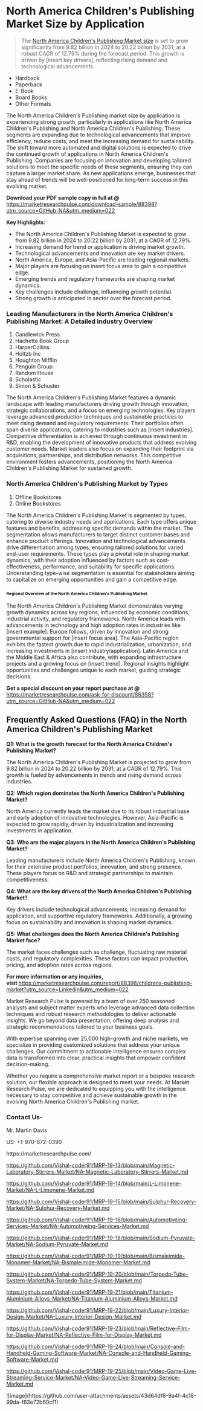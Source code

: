 <h1>North America Children's Publishing Market&nbsp;Size by Application</h1><blockquote><p>The <a href="https://marketresearchpulse.com/download-sample/88398?utm_source=GitHub-NA&amp;utm_medium=022">North America Children's Publishing Market size</a> is set to grow significantly from 9.82 billion in 2024 to 20.22 billion by 2031, at a robust CAGR of 12.79% during the forecast period. This growth is driven by [insert key drivers], reflecting rising demand and technological advancements.</p></blockquote><ul><li>Hardback <li> Paperback <li> E-Book <li> Board Books <li> Other Formats</li></ul><p>The North America Children's Publishing market size by application is experiencing strong growth, particularly in applications like North America Children's Publishing and North America Children's Publishing. These segments are expanding due to technological advancements that improve efficiency, reduce costs, and meet the increasing demand for sustainability. The shift toward more automated and digital solutions is expected to drive the continued growth of applications in North America Children's Publishing. Companies are focusing on innovation and developing tailored solutions to meet the specific needs of these segments, ensuring they can capture a larger market share. As new applications emerge, businesses that stay ahead of trends will be well-positioned for long-term success in this evolving market.</p><p><strong>Download your PDF sample copy in full at @ </strong><a href="https://marketresearchpulse.com/download-sample/88398?utm_source=GitHub-NA&amp;utm_medium=022">https://marketresearchpulse.com/download-sample/88398?utm_source=GitHub-NA&amp;utm_medium=022</a></p><p><strong>Key Highlights: </strong></p><ul><li>The North America Children's Publishing Market is expected to grow from 9.82 billion in 2024 to 20.22 billion by 2031, at a CAGR of 12.79%.</li><li>Increasing demand for trend or application is driving market growth.</li><li>Technological advancements and innovation are key market drivers.</li><li>North America, Europe, and Asia-Pacific are leading regional markets.</li><li>Major players are focusing on insert focus area to gain a competitive edge.</li><li>Emerging trends and regulatory frameworks are shaping market dynamics.</li><li>Key challenges include challenge, influencing growth potential.</li><li>Strong growth is anticipated in sector over the forecast period.</li></ul><h3>Leading Manufacturers in the North America Children's Publishing Market: A Detailed Industry Overview</h3><ol><li>Candlewick Press</li><li>Hachette Book Group</li><li>HarperCollins</li><li>Holtzb Inc</li><li>Houghton Mifflin</li><li>Penguin Group</li><li>Random House</li><li>Scholastic</li><li>Simon & Schuster</li></ol><div class="flex max-w-full flex-col flex-grow"><div class="min-h-8 text-message flex w-full flex-col items-end gap-2 whitespace-normal break-words [.text-message+&amp;]:mt-5" dir="auto" data-message-author-role="assistant" data-message-id="fd8432e4-4910-450d-b182-61b7bfb0a01f" data-message-model-slug="gpt-4o"><div class="flex w-full flex-col gap-1 empty:hidden first:pt-[3px]"><div class="markdown prose w-full break-words dark:prose-invert light"><p>The North America Children's Publishing Market features a dynamic landscape with leading manufacturers driving growth through innovation, strategic collaborations, and a focus on emerging technologies. Key players leverage advanced production techniques and sustainable practices to meet rising demand and regulatory requirements. Their portfolios often span diverse applications, catering to industries such as [insert industries]. Competitive differentiation is achieved through continuous investment in R&amp;D, enabling the development of innovative products that address evolving customer needs. Market leaders also focus on expanding their footprint via acquisitions, partnerships, and distribution networks. This competitive environment fosters advancements, positioning the North America Children's Publishing Market for sustained growth.</p></div></div></div></div><h3>North America Children's Publishing Market by Types</h3><ol><li>Offline Bookstores <li> Online Bookstores</li></ol><div class="flex max-w-full flex-col flex-grow"><div class="min-h-8 text-message flex w-full flex-col items-end gap-2 whitespace-normal break-words [.text-message+&amp;]:mt-5" dir="auto" data-message-author-role="assistant" data-message-id="084470be-0bb7-4664-bddf-5156b4f41249" data-message-model-slug="gpt-4o-mini"><div class="flex w-full flex-col gap-1 empty:hidden first:pt-[3px]"><div class="markdown prose w-full break-words dark:prose-invert light"><p>The North America Children's Publishing Market is segmented by types, catering to diverse industry needs and applications. Each type offers unique features and benefits, addressing specific demands within the market. The segmentation allows manufacturers to target distinct customer bases and enhance product offerings. Innovation and technological advancements drive differentiation among types, ensuring tailored solutions for varied end-user requirements. These types play a pivotal role in shaping market dynamics, with their adoption influenced by factors such as cost-effectiveness, performance, and suitability for specific applications. Understanding type-wise segmentation is essential for stakeholders aiming to capitalize on emerging opportunities and gain a competitive edge.</p></div></div></div></div><h3><span style="font-size: 11px;">Regional Overview of the North America Children's Publishing Market</span></h3><div class="flex max-w-full flex-col flex-grow"><div class="min-h-8 text-message flex w-full flex-col items-end gap-2 whitespace-normal break-words [.text-message+&amp;]:mt-5" dir="auto" data-message-author-role="assistant" data-message-id="e9038762-ce64-4e30-91c9-9bd413514231" data-message-model-slug="gpt-4o-mini"><div class="flex w-full flex-col gap-1 empty:hidden first:pt-[3px]"><div class="markdown prose w-full break-words dark:prose-invert light"><p>The North America Children's Publishing Market demonstrates varying growth dynamics across key regions, influenced by economic conditions, industrial activity, and regulatory frameworks. North America leads with advancements in technology and high adoption rates in industries like [insert example]. Europe follows, driven by innovation and strong governmental support for [insert focus area]. The Asia-Pacific region exhibits the fastest growth due to rapid industrialization, urbanization, and increasing investments in [insert industry/application]. Latin America and the Middle East &amp; Africa also contribute, with expanding infrastructure projects and a growing focus on [insert trend]. Regional insights highlight opportunities and challenges unique to each market, guiding strategic decisions.</p></div></div></div></div><p><strong>Get a special discount on your report purchase at @ </strong><a href="https://marketresearchpulse.com/ask-for-discount/88398?utm_source=GitHub-NA&amp;utm_medium=022">https://marketresearchpulse.com/ask-for-discount/88398?utm_source=GitHub-NA&amp;utm_medium=022</a></p><h2>Frequently Asked Questions (FAQ) in the North America Children's Publishing Market</h2><p><strong>Q1: What is the growth forecast for the North America Children's Publishing Market?</strong></p><p>The North America Children's Publishing Market is projected to grow from 9.82 billion in 2024 to 20.22 billion by 2031, at a CAGR of 12.79%. This growth is fueled by advancements in trends and rising demand across industries.</p><p><strong>Q2: Which region dominates the North America Children's Publishing Market?</strong></p><p>North America currently leads the market due to its robust industrial base and early adoption of innovative technologies. However, Asia-Pacific is expected to grow rapidly, driven by industrialization and increasing investments in application.</p><p><strong>Q3: Who are the major players in the North America Children's Publishing Market?</strong></p><p>Leading manufacturers include North America Children's Publishing, known for their extensive product portfolios, innovation, and strong presence. These players focus on R&amp;D and strategic partnerships to maintain competitiveness.</p><p><strong>Q4: What are the key drivers of the North America Children's Publishing Market?</strong></p><p>Key drivers include technological advancements, increasing demand for application, and supportive regulatory frameworks. Additionally, a growing focus on sustainability and innovation is shaping market dynamics.</p><p><strong>Q5: What challenges does the North America Children's Publishing Market face?</strong></p><p>The market faces challenges such as challenge, fluctuating raw material costs, and regulatory complexities. These factors can impact production, pricing, and adoption rates across regions.</p><p><strong>For more information or any inquiries, visit&nbsp;</strong><a href="https://marketresearchpulse.com/report/88398/childrens-publishing-market?utm_source=Linkedin&utm_medium=022">https://marketresearchpulse.com/report/88398/childrens-publishing-market?utm_source=Linkedin&utm_medium=022</a></p><p>Market Research Pulse is powered by a team of over 250 seasoned analysts and subject matter experts who leverage advanced data collection techniques and robust research methodologies to deliver actionable insights. We go beyond data presentation, offering deep analysis and strategic recommendations tailored to your business goals.</p><p>With expertise spanning over 25,000 high-growth and niche markets, we specialize in providing customized solutions that address your unique challenges. Our commitment to actionable intelligence ensures complex data is transformed into clear, practical insights that empower confident decision-making.</p><p>Whether you require a comprehensive market report or a bespoke research solution, our flexible approach is designed to meet your needs. At Market Research Pulse, we are dedicated to equipping you with the intelligence necessary to stay competitive and achieve sustainable growth in the evolving North America Children's Publishing market.</p><h3><strong>Contact Us-</strong></h3><p>Mr. Martin Davis</p><p>US: +1-970-672-0390</p><p>https://marketresearchpulse.com/</p><p><a href="https://github.com/Vishal-coder91/MRP-19-13/blob/main/Magnetic-Laboratory-Stirrers-Market/NA-Magnetic-Laboratory-Stirrers-Market.md">https://github.com/Vishal-coder91/MRP-19-13/blob/main/Magnetic-Laboratory-Stirrers-Market/NA-Magnetic-Laboratory-Stirrers-Market.md</a></p><p><a href="https://github.com/Vishal-coder91/MRP-19-14/blob/main/L-Limonene-Market/NA-L-Limonene-Market.md">https://github.com/Vishal-coder91/MRP-19-14/blob/main/L-Limonene-Market/NA-L-Limonene-Market.md</a></p><p><a href="https://github.com/Vishal-coder91/MRP-19-15/blob/main/Sulphur-Recovery-Market/NA-Sulphur-Recovery-Market.md">https://github.com/Vishal-coder91/MRP-19-15/blob/main/Sulphur-Recovery-Market/NA-Sulphur-Recovery-Market.md</a></p><p><a href="https://github.com/Vishal-coder91/MRP-19-16/blob/main/Automotiveing-Services-Market/NA-Automotiveing-Services-Market.md">https://github.com/Vishal-coder91/MRP-19-16/blob/main/Automotiveing-Services-Market/NA-Automotiveing-Services-Market.md</a></p><p><a href="https://github.com/Vishal-coder91/MRP-19-18/blob/main/Sodium-Pyruvate-Market/NA-Sodium-Pyruvate-Market.md">https://github.com/Vishal-coder91/MRP-19-18/blob/main/Sodium-Pyruvate-Market/NA-Sodium-Pyruvate-Market.md</a></p><p><a href="https://github.com/Vishal-coder91/MRP-19-19/blob/main/Bismaleimide-Monomer-Market/NA-Bismaleimide-Monomer-Market.md">https://github.com/Vishal-coder91/MRP-19-19/blob/main/Bismaleimide-Monomer-Market/NA-Bismaleimide-Monomer-Market.md</a></p><p><a href="https://github.com/Vishal-coder91/MRP-19-20/blob/main/Torpedo-Tube-System-Market/NA-Torpedo-Tube-System-Market.md">https://github.com/Vishal-coder91/MRP-19-20/blob/main/Torpedo-Tube-System-Market/NA-Torpedo-Tube-System-Market.md</a></p><p><a href="https://github.com/Vishal-coder91/MRP-19-21/blob/main/Titanium-Aluminium-Alloys-Market/NA-Titanium-Aluminium-Alloys-Market.md">https://github.com/Vishal-coder91/MRP-19-21/blob/main/Titanium-Aluminium-Alloys-Market/NA-Titanium-Aluminium-Alloys-Market.md</a></p><p><a href="https://github.com/Vishal-coder91/MRP-19-22/blob/main/Luxury-Interior-Design-Market/NA-Luxury-Interior-Design-Market.md">https://github.com/Vishal-coder91/MRP-19-22/blob/main/Luxury-Interior-Design-Market/NA-Luxury-Interior-Design-Market.md</a></p><p><a href="https://github.com/Vishal-coder91/MRP-19-23/blob/main/Reflective-Film-for-Display-Market/NA-Reflective-Film-for-Display-Market.md">https://github.com/Vishal-coder91/MRP-19-23/blob/main/Reflective-Film-for-Display-Market/NA-Reflective-Film-for-Display-Market.md</a></p><p><a href="https://github.com/Vishal-coder91/MRP-19-24/blob/main/Console-and-Handheld-Gaming-Software-Market/NA-Console-and-Handheld-Gaming-Software-Market.md">https://github.com/Vishal-coder91/MRP-19-24/blob/main/Console-and-Handheld-Gaming-Software-Market/NA-Console-and-Handheld-Gaming-Software-Market.md</a></p><p><a href="https://github.com/Vishal-coder91/MRP-19-25/blob/main/Video-Game-Live-Streaming-Service-Market/NA-Video-Game-Live-Streaming-Service-Market.md">https://github.com/Vishal-coder91/MRP-19-25/blob/main/Video-Game-Live-Streaming-Service-Market/NA-Video-Game-Live-Streaming-Service-Market.md</a></p>
![image](https://github.com/user-attachments/assets/43d64df6-9a4f-4c18-99da-f63e72b60cf1)

